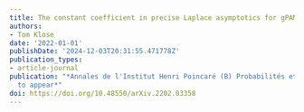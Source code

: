 ```yaml
---
title: The constant coefficient in precise Laplace asymptotics for gPAM
authors:
- Tom Klose
date: '2022-01-01'
publishDate: '2024-12-03T20:31:55.471778Z'
publication_types:
- article-journal
publication: "*Annales de l'Institut Henri Poincaré (B) Probabilités et Statistiques,
  to appear*"
doi: https://doi.org/10.48550/arXiv.2202.03358
---
```


